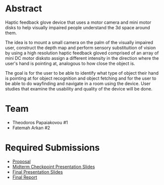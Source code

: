 # Abstract

Haptic feedback glove device that uses a motor camera and mini motor disks to help visually impaired people understand the 3d space around them.

The idea is to mount a small camera on the palm of the visually impaired user, construct the depth map and perform sensory substituition of vision by using a high resolution haptic feedback gloved comprised of an array of mini DC motor disksto assign a different intensity in the direction where the user's hand is pointing at, analogous to how close the object is.

The goal is for the user to be able to identify what type of object their hand is pointing at for object recognition and object fetching and for the user to be able to do wayfinding and navigate in a room using the device. User studies that examine the usability and quality of the device will be done.

# Team

* Theodoros Papaiakovou \#1 
* Fatemah Arkan \#2

# Required Submissions

* [Proposal](https://github.com/TechT3o/haptic_depth_sensing_glove/blob/main/docs/proposal.md)
* [Midterm Checkpoint Presentation Slides](http://)
* [Final Presentation Slides](http://)
* [Final Report](report)
